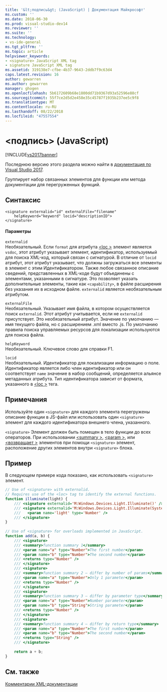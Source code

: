 ```yaml
---
title: '&lt;подпись&gt; (JavaScript) | Документация Майкрософт'
ms.custom: ''
ms.date: 2018-06-30
ms.prod: visual-studio-dev14
ms.reviewer: ''
ms.suite: ''
ms.technology:
- vs-ide-general
ms.tgt_pltfrm: ''
ms.topic: article
helpviewer_keywords:
- <signature> JavaScript XML tag
- signature JavaScript XML tag
ms.assetid: 319138e7-cfbe-4b37-9643-2ddb7f9c63d4
caps.latest.revision: 16
author: gewarren
ms.author: gewarren
manager: ghogen
ms.openlocfilehash: 5b6172609b68e1800dd71b9367d93a52596e88cf
ms.sourcegitcommit: 55f7ce2d5d2e458e35c45787f1935b237ee5c9f8
ms.translationtype: MT
ms.contentlocale: ru-RU
ms.lasthandoff: 08/22/2018
ms.locfileid: "47557554"
---
```

# <a name="ltsignaturegt-javascript"></a>&lt;подпись&gt; (JavaScript)
[!INCLUDE[vs2017banner](../includes/vs2017banner.md)]

Последнюю версию этого раздела можно найти в [документация по Visual Studio 2017](https://docs.microsoft.com/en-us/visualstudio/).  
  
Группирует набор связанных элементов для функции или метода документации для перегруженных функций.  
  
## <a name="syntax"></a>Синтаксис  
  
```  
<signature externalid="id" externalFile="filename"  
    helpKeyword="keyword" locid="descriptionID">  
</signature>   
```  
  
#### <a name="parameters"></a>Параметры  
 `externalid`  
 Необязательный. Если `format` для атрибута [ \<loc >](../ide/loc-javascript.md) элемент является `vsdoc`, этот атрибут указывает элемент, идентификатор, используемый для поиска XML-код, который связан с сигнатурой. В отличие от `locid` атрибут, этот атрибут указывает, что должны загружаться все элементы в элемент с этим Идентификатором. Также любое связанное описание сведений, представленных в XML-коде будут объединены с элементами, указанными в сигнатуре. Это позволяет указать дополнительные элементы, такие как `<capability>`, в файле расширения без указания их в исходном файле. `externalid` является необязательным атрибутом.  
  
 `externalFile`  
 Необязательный. Указывает имя файла, в котором осуществляется поиск `externalid`. Этот атрибут учитывается, если не `externalid` присутствует. Это необязательный атрибут. Значение по умолчанию — имя текущего файла, но с расширением .xml вместо .js. По умолчанию правила поиска управляемых ресурсов для локализации используются для поиска файла.  
  
 `helpKeyword`  
 Необязательный. Ключевое слово для справки F1.  
  
 `locid`  
 Необязательный. Идентификатор для локализации информацию о поле. Идентификатор является либо член идентификатор или он соответствует `name` значение в набор сообщений, определяется альянсе метаданных атрибута. Тип идентификатора зависит от формата, указанного в [ \<loc >](../ide/loc-javascript.md) тега.  
  
## <a name="remarks"></a>Примечания  
 Используйте один `<signature>` для каждого элемента перегружены описание функции в JS-файл или использовать один `<signature>` элемент для каждого идентификатора внешнего члена, указанного.  
  
 `<signature>` Элемент должен быть помещен в тело функции до всех операторов. При использовании [ \<summary >](../ide/summary-javascript.md), [ \<param >](../ide/param-javascript.md), или [ \<возвращает >](../ide/returns-javascript.md) элементов при помощи `<signature>` элемент, расположение других элементов внутри `<signature>` блока.  
  
## <a name="example"></a>Пример  
 В следующем примере кода показано, как использовать `<signature>` элемент.  
  
```javascript  
// Use of <signature> with externalid.  
// Requires use of the <loc> tag to identify the external functions.  
function illuminate(light) {  
    /// <signature externalid='M:Windows.Devices.Light.Illuminate()' />  
    /// <signature externalid='M:Windows.Devices.Light.Illuminate(System.Int32)'>  
    ///   <param name='light' type='Number' />  
    /// </signature>  
}  
  
// Use of <signature> for overloads implemented in JavaScript.  
function add(a, b) {  
    /// <signature>  
    /// <summary>function summary 1</summary>  
    /// <param name="a" type="Number">The first number</param>  
    /// <param name="b" type="Number">The second number</param>  
    /// <returns type="Number" />  
    /// </signature>  
    /// <signature>  
    /// <summary>function summary 2 – differ by number of params</summary>  
    /// <param name="a" type="Number">Only 1 parameter</param>  
    /// <returns type="Number" />  
    /// </signature>  
    /// <signature>  
    /// <summary>function summary 3 – differ by parameter type</summary>  
    /// <param name="a" type="Number">Number parameter</param>  
    /// <param name="b" type="String">String parameter</param>  
    /// <returns type="Number" />  
    /// </signature>  
    /// <signature>  
    /// <summary>function summary 4 – differ by return type</summary>  
    /// <param name="a" type="Number">The first number</param>  
    /// <param name="b" type="Number">The second number</param>  
    /// <returns type="String" />  
    /// </signature>  
  
    return a + b;  
}  
```  
  
## <a name="see-also"></a>См. также  
 [Комментарии XML-документации](../ide/xml-documentation-comments-javascript.md)



